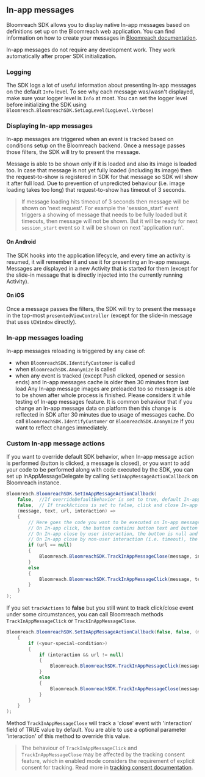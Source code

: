 ## In-app messages
Bloomreach SDK allows you to display native In-app messages based on definitions set up on the Bloomreach web application. You can find information on how to create your messages in [Bloomreach documentation](https://docs.Bloomreach.com/docs/in-app-messages).

In-app messages do not require any development work. They work automatically after proper SDK initialization.

### Logging
The SDK logs a lot of useful information about presenting In-app messages on the default `Info` level. To see why each message was/wasn't displayed, make sure your logger level is `Info` at most. You can set the logger level before initializing the SDK using `Bloomreach.BloomreachSDK.SetLogLevel(LogLevel.Verbose)`

### Displaying In-app messages
In-app messages are triggered when an event is tracked based on conditions setup on the Bloomreach backend. Once a message passes those filters, the SDK will try to present the message.

Message is able to be shown only if it is loaded and also its image is loaded too. In case that message is not yet fully loaded (including its image) then the request-to-show is registered in SDK for that message so SDK will show it after full load.
Due to prevention of unpredicted behaviour (i.e. image loading takes too long) that request-to-show has timeout of 3 seconds.

> If message loading hits timeout of 3 seconds then message will be shown on 'next request'. For example the 'session_start' event triggers a showing of message that needs to be fully loaded but it timeouts, then message will not be shown. But it will be ready for next `session_start` event so it will be shown on next 'application run'.

#### On Android

The SDK hooks into the application lifecycle, and every time an activity is resumed, it will remember it and use it for presenting an In-app message. Messages are displayed in a new Activity that is started for them (except for the slide-in message that is directly injected into the currently running Activity).

#### On iOS

Once a message passes the filters, the SDK will try to present the message in the top-most `presentedViewController` (except for the slide-in message that uses `UIWindow` directly).

### In-app messages loading
In-app messages reloading is triggered by any case of:
- when `BloomreachSDK.IdentifyCustomer` is called
- when `BloomreachSDK.Anonymize` is called
- when any event is tracked (except Push clicked, opened or session ends) and In-app messages cache is older then 30 minutes from last load
  Any In-app message images are preloaded too so message is able to be shown after whole process is finished. Please considers it while testing of In-app messages feature.
  It is common behaviour that if you change an In-app message data on platform then this change is reflected in SDK after 30 minutes due to usage of messages cache. Do call `BloomreachSDK.IdentifyCustomer` or `BloomreachSDK.Anonymize` if you want to reflect changes immediately.

### Custom In-app message actions
If you want to override default SDK behavior, when In-app message action is performed (button is clicked, a message is closed), or you want to add your code to be performed along with code executed by the SDK, you can set up InAppMessageDelegate by calling `SetInAppMessageActionCallback` on Bloomreach instance.

```csharp
Bloomreach.BloomreachSDK.SetInAppMessageActionCallback(
    false,  //If overrideDefaultBehavior is set to true, default In-app action will not be performed ( e.g. deep link )
    false,  // If trackActions is set to false, click and close In-app events will not be tracked automatically
    (message, text, url, interaction) =>
    {
        // Here goes the code you want to be executed on In-app message action
        // On In-app click, the button contains button text and button URL, and the interaction is true
        // On In-app close by user interaction, the button is null and the interaction is true
        // On In-app close by non-user interaction (i.e. timeout), the button is null and the interaction is false
        if (url == null)
        {
            Bloomreach.BloomreachSDK.TrackInAppMessageClose(message, interaction);
        }
        else
        {
            Bloomreach.BloomreachSDK.TrackInAppMessageClick(message, text, url);
        }
    }
);
```
If you set `trackActions` to **false** but you still want to track click/close event under some circumstances, you can call Bloomreach methods `TrackInAppMessageClick` or `TrackInAppMessageClose`.

```csharp
Bloomreach.BloomreachSDK.SetInAppMessageActionCallback(false, false, (message, text, url, interaction) =>
    {
        if (<your-special-condition>)
        {
            if (interaction && url != null)
            {
                Bloomreach.BloomreachSDK.TrackInAppMessageClick(message, text, url);
            }
            else
            {
                Bloomreach.BloomreachSDK.TrackInAppMessageClose(message, interaction);
            }
        }
    }
);
```

Method `TrackInAppMessageClose` will track a 'close' event with 'interaction' field of TRUE value by default. You are able to use a optional parameter 'interaction' of this method to override this value.

> The behaviour of `TrackInAppMessageClick` and `TrackInAppMessageClose` may be affected by the tracking consent feature, which in enabled mode considers the requirement of explicit consent for tracking. Read more in [tracking consent documentation](./TRACKING_CONSENT.md).
